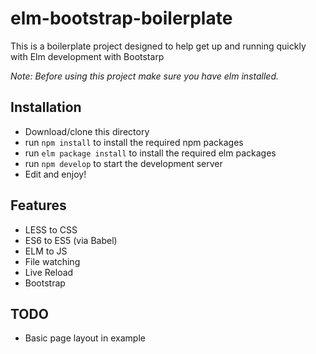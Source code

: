 # elm-bootstrap-boilerplate
This is a boilerplate project designed to help get up and running quickly with Elm development with Bootstarp

*Note: Before using this project make sure you have elm installed.*

## Installation
- Download/clone this directory
- run `npm install` to install the required npm packages
- run `elm package install` to install the required elm packages
- run `npm develop` to start the development server
- Edit and enjoy!


## Features
- LESS to CSS
- ES6 to ES5 (via Babel)
- ELM to JS
- File watching
- Live Reload
- Bootstrap


## TODO
- Basic page layout in example
